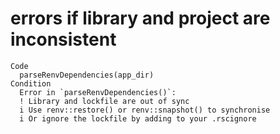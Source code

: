 # errors if library and project are inconsistent

    Code
      parseRenvDependencies(app_dir)
    Condition
      Error in `parseRenvDependencies()`:
      ! Library and lockfile are out of sync
      i Use renv::restore() or renv::snapshot() to synchronise
      i Or ignore the lockfile by adding to your .rscignore

